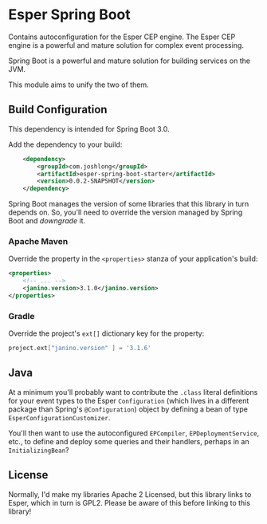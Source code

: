 # Esper Spring Boot

Contains autoconfiguration for the Esper CEP engine. The Esper CEP engine is a powerful and mature solution for complex event processing. 

Spring Boot is a powerful and mature solution for building services on the JVM. 

This module aims to unify the two of them.

## Build Configuration

This dependency is intended for Spring Boot 3.0. 

Add the dependency to your build: 

```xml 
    <dependency>
        <groupId>com.joshlong</groupId>
        <artifactId>esper-spring-boot-starter</artifactId>
        <version>0.0.2-SNAPSHOT</version>
    </dependency>
```

Spring Boot manages the version of some libraries that this library in turn depends on. So, you'll need to override the version managed by Spring Boot and _downgrade_ it. 

### Apache Maven
Override the property in the `<properties>` stanza of your application's build:

```xml 
<properties>
    <!-- ... -->
    <janino.version>3.1.0</janino.version>
</properties>
``` 

### Gradle

Override the project's `ext[]` dictionary key for the property:

```groovy 
project.ext["janino.version" ] = '3.1.6'
```


## Java 

At a minimum you'll probably want to contribute the `.class` literal definitions for your event types to the Esper `Configuration` (which lives in a different package than Spring's `@Configuration`) object by defining a bean of type `EsperConfigurationCustomizer`.

You'll then want to use the autoconfigured `EPCompiler`, `EPDeploymentService`, etc., to define and deploy some queries and their handlers, perhaps in an `InitializingBean`?

## License

Normally, I'd make my libraries Apache 2 Licensed, but this library links to Esper, which in turn is GPL2. Please be aware of this before linking to this library! 


